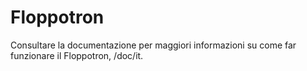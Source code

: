 # Floppotron

Consultare la documentazione per maggiori informazioni su come far funzionare il Floppotron, /doc/it.
